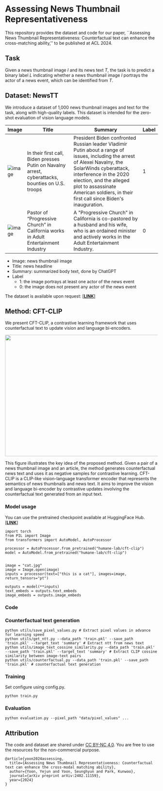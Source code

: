 # Assessing News Thumbnail Representativeness

This repository provides the dataset and code for our paper, ``Assessing News Thumbnail Representativeness: Counterfactual text can enhance the cross-matching ability,'' to be published at ACL 2024.

## Task

Given a news thumbnail image *I* and its news text *T*, the task is to predict a binary label *L* indicating whether a news thumbnail image *I* portrays the actor of a news event, which can be identified from *T*.

## Dataset: NewsTT 

We introduce a dataset of 1,000 news thumbnail images and text for the task, along with high-quality labels.
This dataset is intended for the zero-shot evaluation of vision language models.

|Image|Title|Summary|Label|
|---|---|---|---|
|![image](https://github.com/ssu-humane/news-images-acl24/assets/76805677/7356b5e3-18b3-4e63-93d8-25aec29fc776)|In their first call, Biden presses Putin on Navalny arrest, cyberattacks, bounties on U.S. troops|President Biden confronted Russian leader Vladimir Putin about a range of issues, including the arrest of Alexei Navalny, the SolarWinds cyberattack, interference in the 2020 election, and the alleged plot to assassinate American soldiers, in their first call since Biden's inauguration.|1|
|![image](https://github.com/ssu-humane/news-images-acl24/assets/76805677/1bb52486-4474-4cc4-b158-d96d0c05cde6)|Pastor of “Progressive Church” in California works in Adult Entertainment Industry|A "Progressive Church" in California is co-pastored by a husband and his wife, who is an ordained minister and actively works in the Adult Entertainment Industry.|0|

* Image: news thumbnail image
* Title: news headline 
* Summary: summarized body text, done by ChatGPT
* Label
  - 1: the image portrays at least one actor of the news event
  - 0: the image does not present any actor of the news event

The dataset is available upon request: [[**LINK**]](https://forms.gle/reGnAXrY84XKLpvc7)

## Method: CFT-CLIP

We present CFT-CLIP, a contrastive learning framework that uses counterfactual text to update vision and language bi-encoders. 

<p align="center"><img src="https://github.com/ssu-humane/fake-news-thumbnail_2/assets/76805677/634d2896-9b8d-428c-8c96-8f5c69a7afbd" width="600" height="400"></p>
This figure illustrates the key idea of the proposed method. Given a pair of a news thumbnail image and an article, the method generates counterfactual news text and uses it as negative samples for contrastive learning. CFT-CLIP is a CLIP-like vision-language transformer encoder that represents the semantics of news thumbnails and news text. It aims to improve the vision and language bi-encoder by contrastive updates involving the counterfactual text generated from an input text.

### Model usage

You can use the pretrained checkpoint available at HuggingFace Hub.
[[**LINK**]](https://huggingface.co/humane-lab/cft-clip)

```python3
import torch
from PIL import Image
from transformers import AutoModel, AutoProcessor

processor = AutoProcessor.from_pretrained("humane-lab/cft-clip")
model = AutoModel.from_pretrained("humane-lab/cft-clip")


image = "cat.jpg"
image = Image.open(image)
inputs = processor(text=["this is a cat"], images=image, return_tensors="pt")

outputs = model(**inputs)
text_embeds = outputs.text_embeds
image_embeds = outputs.image_embeds
```

### Code

### Counterfactual text generation
```shell
python utils/save_pixel_values.py # Extract pixel values ​​in advance for learning speed
python utils/get_ntt.py --data_path 'train.pkl' --save_path 'train.pkl' --target_text 'summary' # Extract ntt from news text
python utils/image_text_cossine_similarity.py --data_path 'train.pkl' --save_path 'train.pkl' --target_text 'summary' # Extract CLIP cossine similarity between image-text pairs
python utils/counterfactual.py --data_path 'train.pkl' --save_path 'train.pkl' # counterfactual text generation 
```
### Training
Set configure using config.py.
```shell
python train.py
```
### Evaluation
```shell
python evaluation.py --pixel_path "data/pixel_values" ...
```

## Attribution

The code and dataset are shared under [CC BY-NC 4.0](https://creativecommons.org/licenses/by-nc/4.0/deed.en). 
You are free to use the resources for the non-commercial purpose.

```
@article{yoon2024assessing,
  title={Assessing News Thumbnail Representativeness: Counterfactual text can enhance the cross-modal matching ability},
  author={Yoon, Yejun and Yoon, Seunghyun and Park, Kunwoo},
  journal={arXiv preprint arXiv:2402.11159},
  year={2024}
}
```

